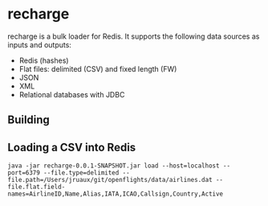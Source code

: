 # recharge
recharge is a bulk loader for Redis. It supports the following data sources as inputs and outputs:

* Redis (hashes)
* Flat files: delimited (CSV) and fixed length (FW)
* JSON
* XML
* Relational databases with JDBC

## Building

## Loading a CSV into Redis

```
java -jar recharge-0.0.1-SNAPSHOT.jar load --host=localhost --port=6379 --file.type=delimited --file.path=/Users/jruaux/git/openflights/data/airlines.dat --file.flat.field-names=AirlineID,Name,Alias,IATA,ICAO,Callsign,Country,Active
```